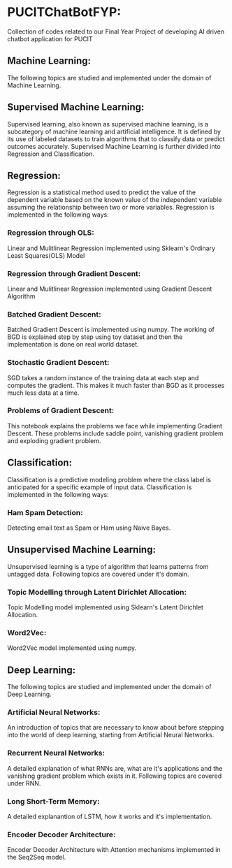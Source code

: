 # PUCITChatBotFYP:
Collection of codes related to our Final Year Project of developing AI driven chatbot application for PUCIT

## Machine Learning:
The following topics are studied and implemented under the domain of Machine Learning.

## Supervised Machine Learning:
Supervised learning, also known as supervised machine learning, is a subcategory of machine learning and artificial intelligence. It is defined by its use of labeled datasets to train algorithms that to classify data or predict outcomes accurately. Supervised Machine Learning is further divided into Regression and Classification.<br>
## Regression:
Regression is a statistical method used to predict the value of the dependent variable based on the known value of the independent variable assuming the relationship between two or more variables. Regression is implemented in the following ways:

### Regression through OLS:
Linear and Mulitlinear Regression implemented using Sklearn's Ordinary Least Squares(OLS) Model

### Regression through Gradient Descent:
Linear and Mulitlinear Regression implemented using Gradient Descent Algorithm

###  Batched Gradient Descent:
Batched Gradient Descent is implemented using numpy. The working of BGD is explained step by step using toy dataset and then the implementation is done on real world dataset.

### Stochastic Gradient Descent:
SGD takes a random instance of the training data at each step and computes the gradient. This makes it much faster than BGD as it processes much less data at a time.

### Problems of Gradient Descent:
This notebook explains the problems we face while implementing Gradient Descent. These problems include saddle point, vanishing gradient problem and exploding gradient problem. 

## Classification:
Classification is a predictive modeling problem where the class label is anticipated for a specific example of input data. Classification is implemented in the following ways:

### Ham Spam Detection:
Detecting email text as Spam or Ham using Naive Bayes.

## Unsupervised Machine Learning:
Unsupervised learning is a type of algorithm that learns patterns from untagged data. Following topics are covered under it's domain.  

### Topic Modelling through Latent Dirichlet Allocation:
Topic Modelling model implemented using Sklearn's Latent Dirichlet Allocation.

### Word2Vec:
Word2Vec model implemented using numpy.

## Deep Learning:
The following topics are studied and implemented under the domain of Deep Learning.
<br>

### Artificial Neural Networks:
An introduction of topics that are necessary to know about before stepping into the world of deep learning, starting from Artificial Neural Networks.

### Recurrent Neural Networks:
A detailed explanation of what RNNs are, what are it's applications and the vanishing gradient problem which exists in it. Following topics are covered under RNN.

### Long Short-Term Memory:
A detailed explanantion of LSTM, how it works and it's implementation.

### Encoder Decoder Architecture:
Encoder Decoder Architecture with Attention mechanisms implemented in the Seq2Seq model.







